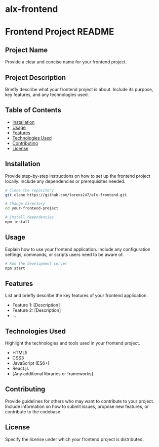 # alx-frontend

# Frontend Project README

## Project Name

Provide a clear and concise name for your frontend project.

## Project Description

Briefly describe what your frontend project is about. Include its purpose, key features, and any technologies used.

## Table of Contents

- [Installation](#installation)
- [Usage](#usage)
- [Features](#features)
- [Technologies Used](#technologies-used)
- [Contributing](#contributing)
- [License](#license)

## Installation

Provide step-by-step instructions on how to set up the frontend project locally. Include any dependencies or prerequisites needed.

```bash
# Clone the repository
git clone https://github.com/lorens247/alx-frontend.git

# Change directory
cd your-frontend-project

# Install dependencies
npm install
```

## Usage

Explain how to use your frontend application. Include any configuration settings, commands, or scripts users need to be aware of.

```bash
# Run the development server
npm start
```

## Features

List and briefly describe the key features of your frontend application.

- Feature 1: [Description]
- Feature 2: [Description]
- ...

## Technologies Used

Highlight the technologies and tools used in your frontend project.

- HTML5
- CSS3
- JavaScript (ES6+)
- React.js
- [Any additional libraries or frameworks]

## Contributing

Provide guidelines for others who may want to contribute to your project. Include information on how to submit issues, propose new features, or contribute to the codebase.

## License

Specify the license under which your frontend project is distributed.

